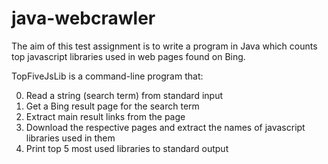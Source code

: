 # java-webcrawler
The aim of this test assignment is to write a program in Java which counts top javascript libraries used in web pages found on Bing.

TopFiveJsLib is a command-line program that: 

0) Read a string (search term) from standard input
1) Get a Bing result page for the search term
2) Extract main result links from the page
3) Download the respective pages and extract the names of javascript libraries used in them 
4) Print top 5 most used libraries to standard output
